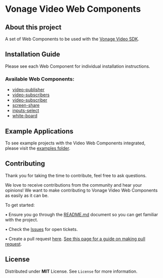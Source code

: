 # Vonage Video Web Components

## About this project

A set of Web Components to be used with the [Vonage Video SDK]([https://tokbox.com/developer/sdks/js/](https://developer.vonage.com/en/video/overview)).

## Installation Guide

Please see each Web Component for individual installation instructions.

### Available Web Components:

* [video-publisher](video-publisher)
* [video-subscribers](video-subscribers)
* [video-subscriber](video-subscriber)
* [screen-share](screen-share)
* [inputs-select](inputs-select)
* [white-board](white-board)

## Example Applications

To see example projects with the Video Web Components integrated, please visit the [examples folder](examples).

## Contributing

Thank you for taking the time to contribute, feel free to ask questions.

We love to receive contributions from the community and hear your opinions! We want to make contributing to Vonage Video Web Components as easily as it can be.

To get started:

•	Ensure you go through the [README.md](README.md) document so you can get familiar with the project.

•	Check the [Issues](https://github.com/opentok/web-components/issues) for open tickets.

•	Create a pull request [here](https://github.com/opentok/web-components/pulls). [See this page for a guide on making pull request](https://docs.github.com/en/free-pro-team@latest/github/collaborating-with-issues-and-pull-requests/creating-a-pull-request).


## License
  Distributed under **MIT** License. See `License` for more information.
